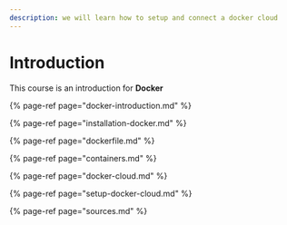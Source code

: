 ```yaml
---
description: we will learn how to setup and connect a docker cloud
---
```


# Introduction

This course is an introduction for **Docker**

{% page-ref page="docker-introduction.md" %}

{% page-ref page="installation-docker.md" %}

{% page-ref page="dockerfile.md" %}

{% page-ref page="containers.md" %}

{% page-ref page="docker-cloud.md" %}

{% page-ref page="setup-docker-cloud.md" %}

{% page-ref page="sources.md" %}



